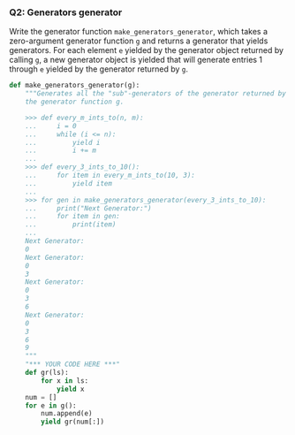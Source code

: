 ### Q2: Generators generator

Write the generator function `make_generators_generator`, which takes a zero-argument generator function `g` and returns a generator that yields generators. For each element `e` yielded by the generator object returned by calling `g`, a new generator object is yielded that will generate entries 1 through `e` yielded by the generator returned by `g`.

```python
def make_generators_generator(g):
    """Generates all the "sub"-generators of the generator returned by
    the generator function g.

    >>> def every_m_ints_to(n, m):
    ...     i = 0
    ...     while (i <= n):
    ...         yield i
    ...         i += m
    ...
    >>> def every_3_ints_to_10():
    ...     for item in every_m_ints_to(10, 3):
    ...         yield item
    ...
    >>> for gen in make_generators_generator(every_3_ints_to_10):
    ...     print("Next Generator:")
    ...     for item in gen:
    ...         print(item)
    ...
    Next Generator:
    0
    Next Generator:
    0
    3
    Next Generator:
    0
    3
    6
    Next Generator:
    0
    3
    6
    9
    """
    "*** YOUR CODE HERE ***"
    def gr(ls):
        for x in ls: 
            yield x  
    num = []
    for e in g():
        num.append(e) 
        yield gr(num[:])
```

